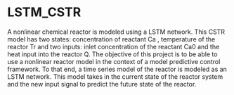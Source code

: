 # LSTM_CSTR

A nonlinear chemical reactor is modeled using a LSTM network. This CSTR model has two states: concentration of reactant Ca , temperature of the reactor Tr and two inputs: inlet concentration of the reactant Ca0 and the heat input into the reactor Q. The objective of this project is to be able to use a nonlinear reactor model in the context of a model predictive control framework. To that end, a time series model of the reactor is modeled as an LSTM network. This model takes in the current 
state of the reactor system and the new input signal to predict the future state of the reactor.
